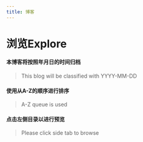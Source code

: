 ```yaml
---
title: 博客
---
```

# 浏览Explore  
#### 本博客将按照年月日的时间归档  
>This blog will be classified with YYYY-MM-DD
#### 使用从A-Z的顺序进行排序
>A-Z queue is used
#### 点击左侧目录以进行预览  
>Please click side tab to browse


